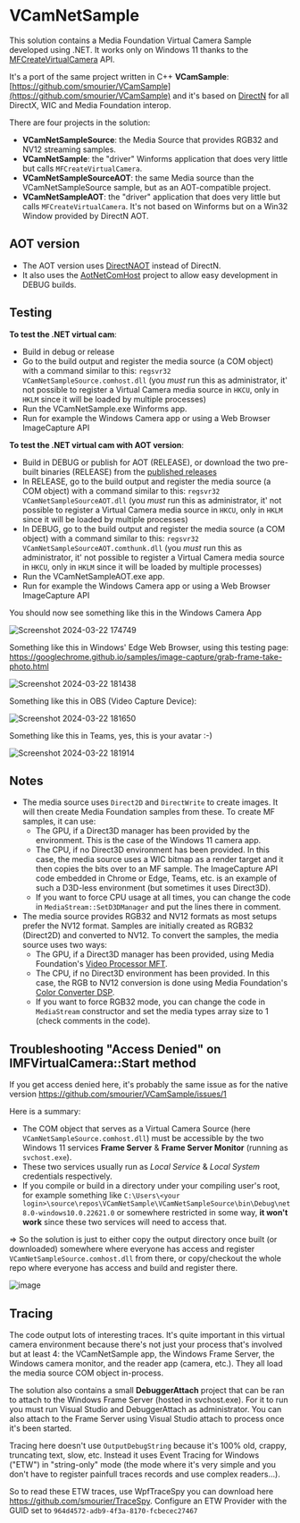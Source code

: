 # VCamNetSample
This solution contains a Media Foundation Virtual Camera Sample developed using .NET. It works only on Windows 11 thanks to the [MFCreateVirtualCamera](https://learn.microsoft.com/en-us/windows/win32/api/mfvirtualcamera/nf-mfvirtualcamera-mfcreatevirtualcamera) API.

It's a port of the same project written in C++ **VCamSample**: [https://github.com/smourier/VCamSample](https://github.com/smourier/VCamSample) and it's based on [DirectN](https://github.com/smourier/DirectN) for all DirectX, WIC and Media Foundation interop.

There are four projects in the solution:

* **VCamNetSampleSource**: the Media Source that provides RGB32 and NV12 streaming samples.
* **VCamNetSample**: the "driver" Winforms application that does very little but calls `MFCreateVirtualCamera`.
* **VCamNetSampleSourceAOT**: the same Media source than the VCamNetSampleSource sample, but as an AOT-compatible project.
* **VCamNetSampleAOT**: the "driver" application that does very little but calls `MFCreateVirtualCamera`. It's not based on Winforms but on a Win32 Window provided by DirectN AOT.

## AOT version
* The AOT version uses [DirectNAOT](https://github.com/smourier/DirectNAot) instead of DirectN.
* It also uses the [AotNetComHost](https://github.com/smourier/AotNetComHost) project to allow easy development in DEBUG builds.

## Testing
**To test the .NET virtual cam**:

* Build in debug or release
* Go to the build output and register the media source (a COM object) with a command similar to this: `regsvr32 VCamNetSampleSource.comhost.dll` (you *must* run this as administrator, it' not possible to register a Virtual Camera media source in `HKCU`, only in `HKLM` since it will be loaded by multiple processes)
* Run the VCamNetSample.exe Winforms app.
* Run for example the Windows Camera app or using a Web Browser ImageCapture API

**To test the .NET virtual cam with AOT version**:

* Build in DEBUG or publish for AOT (RELEASE), or download the two pre-built binaries (RELEASE) from the [published releases](https://github.com/smourier/VCamNetSample/releases)
* In RELEASE, go to the build output and register the media source (a COM object) with a command similar to this: `regsvr32 VCamNetSampleSourceAOT.dll` (you *must* run this as administrator, it' not possible to register a Virtual Camera media source in `HKCU`, only in `HKLM` since it will be loaded by multiple processes)
* In DEBUG, go to the build output and register the media source (a COM object) with a command similar to this: `regsvr32 VCamNetSampleSourceAOT.comthunk.dll` (you *must* run this as administrator, it' not possible to register a Virtual Camera media source in `HKCU`, only in `HKLM` since it will be loaded by multiple processes)
* Run the VCamNetSampleAOT.exe app.
* Run for example the Windows Camera app or using a Web Browser ImageCapture API

You should now see something like this in the Windows Camera App

![Screenshot 2024-03-22 174749](https://github.com/smourier/VCamNetSample/assets/5328574/93ea57fa-515c-4aa9-b964-1b87c1c8761c)

Something like this in Windows' Edge Web Browser, using this testing page: https://googlechrome.github.io/samples/image-capture/grab-frame-take-photo.html

![Screenshot 2024-03-22 181438](https://github.com/smourier/VCamNetSample/assets/5328574/ce360340-c7b5-4b58-a258-f73f498e6a98)

Something like this in OBS (Video Capture Device):

![Screenshot 2024-03-22 181650](https://github.com/smourier/VCamNetSample/assets/5328574/5bb2b1e2-370b-4e8b-bf47-94d2d37c6f8c)

Something like this in Teams, yes, this is your avatar :-)

![Screenshot 2024-03-22 181914](https://github.com/smourier/VCamNetSample/assets/5328574/603eca22-25a2-47be-8514-3bd4c297829f)

## Notes

* The media source uses `Direct2D` and `DirectWrite` to create images. It will then create Media Foundation samples from these. To create MF samples, it can use:
  * The GPU, if a Direct3D manager has been provided by the environment. This is the case of the Windows 11 camera app.
  * The CPU, if no Direct3D environment has been provided. In this case, the media source uses a WIC bitmap as a render target and it then copies the bits over to an MF sample. The ImageCapture API code embedded in Chrome or Edge, Teams, etc. is an example of such a D3D-less environment (but sometimes it uses Direct3D).
  * If you want to force CPU usage at all times, you can change the code in `MediaStream::SetD3DManager` and put the lines there in comment.
* The media source provides RGB32 and NV12 formats as most setups prefer the NV12 format. Samples are initially created as RGB32 (Direct2D) and converted to NV12. To convert the samples, the media source uses two ways:
  * The GPU, if a Direct3D manager has been provided, using Media Foundation's [Video Processor MFT](https://learn.microsoft.com/en-us/windows/win32/medfound/video-processor-mft).
  * The CPU, if no Direct3D environment has been provided. In this case, the RGB to NV12 conversion is done using Media Foundation's [Color Converter DSP](https://learn.microsoft.com/en-us/windows/win32/medfound/colorconverter).
  * If you want to force RGB32 mode, you can change the code in `MediaStream` constructor and set the media types array size to 1 (check comments in the code).

## Troubleshooting "Access Denied" on IMFVirtualCamera::Start method
If you get access denied here, it's probably the same issue as for the native version https://github.com/smourier/VCamSample/issues/1

Here is a summary:

* The COM object that serves as a Virtual Camera Source (here `VCamNetSampleSource.comhost.dll`) must be accessible by the two Windows 11 services **Frame Server** & **Frame Server Monitor** (running as `svchost.exe`).
* These two services usually run as *Local Service* & *Local System* credentials respectively.
* If you compile or build in a directory under your compiling user's root, for example something like `C:\Users\<your login>\source\repos\VCamNetSample\VCamNetSampleSource\bin\Debug\net8.0-windows10.0.22621.0` or somewhere restricted in some way, **it won't work** since these two services will need to access that.

=> So the solution is just to either copy the output directory once built (or downloaded) somewhere where everyone has access and register  `VCamNetSampleSource.comhost.dll` from there, or copy/checkout the whole repo where everyone has access and build and register there.

![image](https://github.com/smourier/VCamNetSample/assets/5328574/0c96d30a-c954-4d3f-8c7f-3d723258bd35)


## Tracing

The code output lots of interesting traces. It's quite important in this virtual camera environment because there's not just your process that's involved but at least 4: the VCamNetSample app, the Windows Frame Server, the Windows camera monitor, and the reader app (camera, etc.). They all load the media source COM object in-process.

The solution also contains a small **DebuggerAttach** project that can be ran to attach to the Windows Frame Server (hosted in svchost.exe). For it to run you must run Visual Studio and DebuggerAttach as administrator. You can also attach to the Frame Server using Visual Studio attach to process once it's been started.

Tracing here  doesn't use `OutputDebugString` because it's 100% old, crappy, truncating text, slow, etc. Instead it uses Event Tracing for Windows ("ETW") in "string-only" mode (the mode where it's very simple and you don't have to register painfull traces records and use complex readers...).

So to read these ETW traces, use WpfTraceSpy you can download here https://github.com/smourier/TraceSpy. Configure an ETW Provider with the GUID set to `964d4572-adb9-4f3a-8170-fcbecec27467`
